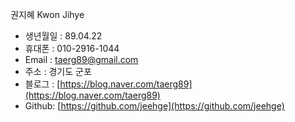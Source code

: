 
권지혜 Kwon Jihye 

- 생년월일 : 89.04.22
- 휴대폰 : 010-2916-1044
- Email : taerg89@gmail.com
- 주소 : 경기도 군포
- 블로그 : [https://blog.naver.com/taerg89](https://blog.naver.com/taerg89)
- Github: [https://github.com/jeehge](https://github.com/jeehge)
